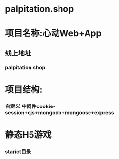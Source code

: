 # palpitation.shop
# 项目名称:心动Web+App
## 线上地址
### palpitation.shop
# 项目结构:
### 自定义  中间件cookie-session+ejs+mongodb+mongoose+express
# 静态H5游戏
### starict目录
